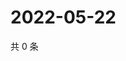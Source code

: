 # 2022-05-22

共 0 条

<!-- BEGIN WEIBO -->
<!-- 最后更新时间 Sun May 22 2022 13:05:31 GMT+0800 (China Standard Time) -->

<!-- END WEIBO -->

